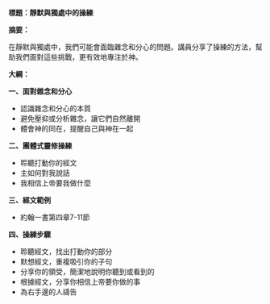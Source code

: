 **標題：靜默與獨處中的操練**

**摘要：**

在靜默與獨處中，我們可能會面臨雜念和分心的問題。講員分享了操練的方法，幫助我們面對這些挑戰，更有效地專注於神。

**大綱：**

**一、面對雜念和分心**
* 認識雜念和分心的本質
* 避免壓抑或分析雜念，讓它們自然離開
* 體會神的同在，提醒自己與神在一起

**二、團體式靈修操練**
* 聆聽打動你的經文
* 主如何對我說話
* 我相信上帝要我做什麼

**三、經文範例**
* 約翰一書第四章7-11節

**四、操練步驟**
* 聆聽經文，找出打動你的部分
* 默想經文，重複吸引你的子句
* 分享你的領受，簡潔地說明你聽到或看到的
* 根據經文，分享你相信上帝要你做的事
* 為右手邊的人禱告